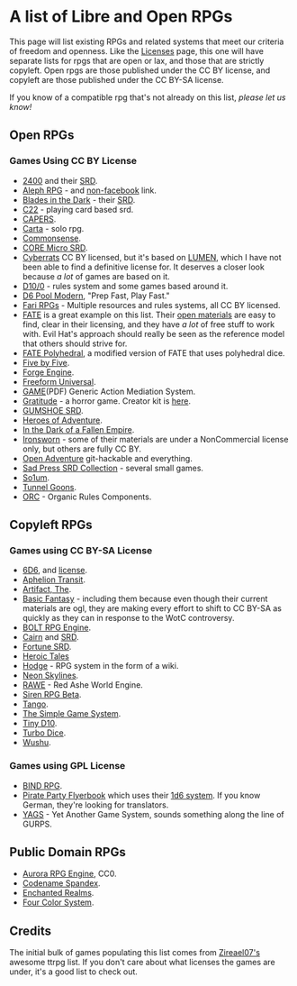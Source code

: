 # A list of Libre and Open RPGs

This page will list existing RPGs and related systems that meet our criteria of freedom and openness. Like the [Licenses](https://github.com/pinxedjacu/librerpg/blob/main/list-of-good-rpg-licenses.md) page, this one will have separate lists for rpgs that are open or lax, and those that are strictly copyleft. Open rpgs are those published under the CC BY license, and copyleft are those published under the CC BY-SA license.

If you know of a compatible rpg that's not already on this list, *please let us know!*

## Open RPGs

### Games Using CC BY License

* [2400](https://jasontocci.itch.io/2400) and their [SRD](https://jasontocci.itch.io/24xx).
* [Aleph RPG](https://www.facebook.com/AlephRPG/) - and [non-facebook](https://www.drivethrurpg.com/product/282761/Aleph-RPG--v-20) link.
* [Blades in the Dark](https://bladesinthedark.com/) - their [SRD](https://bladesinthedark.com/node/33).
* [C22](https://c22system.com/thebasics) - playing card based srd.
* [CAPERS](https://www.nerdburgergames.com/capers).
* [Carta](https://peachgardengames.itch.io/carta-srd) - solo rpg.
* [Commonsense](https://www.drivethrurpg.com/product/359829/Commonsense-A-RolePlaying-Game-System).
* [CORE Micro SRD](https://as-if.itch.io/core-micro).
* [Cyberrats](https://alrine.itch.io/cyberrats) CC BY licensed, but it's based on [LUMEN](https://gilarpgs.itch.io/lumen), which I have not been able to find a definitive license for. It deserves a closer look because *a lot* of games are based on it.
* [D10/0](https://www.bestwithstuff.com/RPGProjects.html) - rules system and some games based around it.
* [D6 Pool Modern](https://www.drivethrurpg.com/product/134520/D6Pool-Modern-Roleplaying?src=newest), "Prep Fast, Play Fast."
* [Fari RPGs](https://fari.games/browse/fari-rpgs) - Multiple resources and rules systems, all CC BY licensed.
* [FATE](https://evilhat.com/product/fate-core-system/) is a great example on this list. Their [open materials](https://www.faterpg.com/licensing/licensing-fate-cc-by/) are easy to find, clear in their licensing, and they have *a lot* of free stuff to work with. Evil Hat's approach should really be seen as the reference model that others should strive for.
* [FATE Polyhedral](https://www.dropbox.com/s/5hl8z4kjvbhrbxf/Fate%20Polyhedral%20Edition.pdf?dl=0), a modified version of FATE that uses polyhedral dice.
* [Five by Five](https://www.drivethrurpg.com/product/115748/Five-by-Five?manufacturers_id=5581).
* [Forge Engine](https://www.heroforgegames.com/forge-engine/).
* [Freeform Universal](https://www.perilplanet.com/freeform-universal/).
* [GAME](http://www.1km1kt.net/wp-content/uploads/2011/02/GAMEv1-1.pdf)(PDF) Generic Action Mediation System.
* [Gratitude](https://alrine.itch.io/gratitude-a-horror-game) - a horror game. Creator kit is [here](https://alrine.itch.io/gratitude-creators-kit).
* [GUMSHOE SRD](https://pelgranepress.com/2013/10/24/the-gumshoe-system-reference-document/).
* [Heroes of Adventure](https://nameless-designer.itch.io/heroes-of-adventure).
* [In the Dark of a Fallen Empire](https://jkent2585.itch.io/in-the-dark-of-a-fallen-empire).
* [Ironsworn](https://www.ironswornrpg.com/) - some of their materials are under a NonCommercial license only, but others are fully CC BY.
* [Open Adventure](https://github.com/openadventure/Open-Adventure) git-hackable and everything.
* [Sad Press SRD Collection](https://sadpress.itch.io/sad-press-srd-collection) - several small games.
* [So1um](https://github.com/brunobord/so1um).
* [Tunnel Goons](https://natetreme.itch.io/tunnelgoons).
* [ORC](https://vajraenterprises.com/new/?p=132) - Organic Rules Components.




## Copyleft RPGs

### Games using CC BY-SA License

* [6D6](https://6d6rpg.com/reviews/), and [license](https://6d6rpg.com/share-your-pdfs/).
* [Aphelion Transit](https://squidhead-games.itch.io/aphelion-transit).
* [Artifact, The](http://www.theartifact.net/).
* [Basic Fantasy](https://www.basicfantasy.org/forums/viewtopic.php?f=2&t=4596) - including them because even though their current materials are ogl, they are making every effort to shift to CC BY-SA as quickly as they can in response to the WotC controversy.
* [BOLT RPG Engine](https://ajeypandey.itch.io/bolt-rpg-engine).
* [Cairn](https://cairnrpg.com/) and [SRD](https://cairnrpg.com/cairn-srd/).
* [Fortune SRD](https://web.archive.org/web/20141014085941/http://www.funhavergames.com/fsrd/).
* [Heroic Tales](https://squidhead-games.itch.io/heroic-tales)
* [Hodge](https://hodge.fandom.com/wiki/Hodge_Wiki) - RPG system in the form of a wiki.
* [Neon Skylines](https://squidhead-games.itch.io/neon-skylines).
* [RAWE](http://redash.org/) - Red Ashe World Engine.
* [Siren RPG Beta](https://github.com/ElectricCoffee/SirenRPG).
* [Tango](https://sites.google.com/site/tangorpgsystem/home).
* [The Simple Game System](https://tsgs.atomicunicycle.com/).
* [Tiny D10](https://td10.org/wiki/Main_Page).
* [Turbo Dice](https://www.drivethrurpg.com/product/115280/Turbo-Dice).
* [Wushu](http://danielbayn.com/wushu/).

### Games using GPL License

* [BIND RPG](https://gitlab.com/bindrpg/core).
* [Pirate Party Flyerbook](https://www.1w6.org/english/flyerbook-rules) which uses their [1d6 system](https://www.1w6.org/english). If you know German, they're looking for translators.
* [YAGS](https://www.notasnark.net/yags/index) - Yet Another Game System, sounds something along the line of GURPS.


## Public Domain RPGs

* [Aurora RPG Engine](https://lynxthoughts.com/aurora/), CC0.
* [Codename Spandex](https://gurbintrollgames.wordpress.com/codename-spandex/).
* [Enchanted Realms](https://archive.org/details/enchanted-realms/mode/2up).
* [Four Color System](https://www.drivethrurpg.com/product/50837/Four-Color-System-Core-Rules).

## Credits

The initial bulk of games populating this list comes from [Zireael07's](https://github.com/Zireael07/awesome-tabletop-rpgs) awesome ttrpg list. If you don't care about what licenses the games are under, it's a good list to check out.
